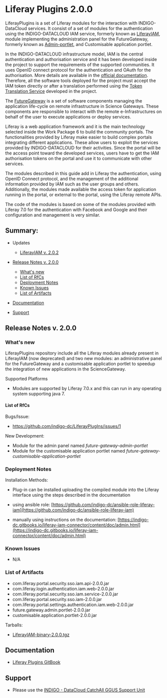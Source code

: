 # Liferay Plugins 2.0.0


LiferayPlugins is a set of Liferay modules for the interaction with INDIGO-DataCloud services.
It consist of a set of modules for the authentication using the INDIGO-DATACLOUD IAM service,
formerly known as [LiferayIAM][1], module implementing the administration panel for the FutureGateway,
formerly known as [Admin-portlet][2], and Customisable application portlet.

In the INDIGO-DATACLOUD infrastructure model, IAM is the central authentication and authorisation
service and it has been developed inside the project to support the requirements of the supported communities.
It uses OpenID connect protocol for the authentication and OAuth for the authorisation.
More details are available in the [official documentation][3]. Therefore, all the software tools deployed for
the project must accept the IAM token directly or after a translation performed using the
[Token Translation Service][4] developed in the project.

The [FutureGateway][5] is a set of software components managing the application life-cycle on remote
infrastructure in Science Gateways. These components are responsible to interact with the remote e-Infrastructures
on behalf of the user to execute applications or deploy services.

Liferay is a web application framework and it is the main technology selected inside the
Work Package 6 to build the community portals. The functionalities provided by Liferay
make easier to build complex portals integrating different applications. These
allow users to exploit the services provided by INDIGO-DATACLOUD for their activities.
Since the portal will be the access point toward the developed services, users have to get the IAM authorisation
tokens on the portal and use it to communicate with other services.

The modules described in this guide add in Liferay the authentication, using OpenID Connect protocol,
and the management of the additional information provided by IAM such as
the user groups and others. Additionally, the modules made available the access
token for application running in the portal, or external to the portal, using the
Liferay remote APIs.


The code of the modules is based on some of the modules provided with Liferay 7.0
for the authentication with Facebook and Google and their configuration and management
is very similar.

[1]: https://github.com/FutureGateway/LiferayIAM
[2]: https://github.com/FutureGateway/Admin-portlet
[3]: https://www.gitbook.com/book/indigo-dc/iam/details
[4]: https://www.gitbook.com/book/indigo-dc/token-translation-service/details
[5]: https://www.gitbook.com/book/indigo-dc/futuregateway/details

## Summary:

* Updates
  * [LiferayIAM v. 2.0.2](https://github.com/indigo-dc/indigo-datacloud-releases/blob/master/indigo2/first_update_of_indigo-2.md#lp)<br>

* [Release Notes v. 2.0.0](#id1)
  * [What's new](#id2)
  * [List of RfCs](#id3)
  * [Deployment Notes](#id4)
  * [Known Issues](#id5)
  * [List of Artifacts](#id7)<br>

* [Documentation](#id6)
* [Support](#id8)


<a id="id1"></a>
## Release Notes v. 2.0.0

<a id="id2"></a>
### What's new

LiferayPlugins repository include all the Liferay modules already present in LiferayIAM (now deprecated) and two new modules:
an administrative panel for the FutureGateway and a customisable application portlet to speedup the integration of new applications
in the ScienceGateway.

Supported Platforms
* Modules are supported by Liferay 7.0.x and this can run in any operating system supporting java 7.


<a id="id3"></a>
#### List of RfCs 

Bugs/Issue:
* https://github.com/indigo-dc/LiferayPlugIns/issues/1

New Development:
* Module for the admin panel named _future-gateway-admin-portlet_
* Module for the customisable application portlet named _future-gateway-customisable-application-portlet_


<a id="id4"></a>
### Deployment Notes
Installation Methods:
* Plug-in can be installed uploading the compiled module into the Liferay interface using the steps described in the documentation


* using ansible role: [https://github.com/indigo-dc/ansible-role-liferay-iam](https://github.com/indigo-dc/ansible-role-liferay-iam)
* manually using instructions on the documentation: [https://indigo-dc.gitbooks.io/liferay-iam-connector/content/doc/admin.html](https://indigo-dc.gitbooks.io/liferay-iam-connector/content/doc/admin.html)


<a id="id5"></a>
### Known Issues

* N/A
 
<a id="id7"></a>
### List of Artifacts
* com.liferay.portal.security.sso.iam.api-2.0.0.jar
* com.liferay.login.authentication.iam.web-2.0.0.jar
* com.liferay.portal.security.sso.iam.service-2.0.0.jar
* com.liferay.portal.security.sso.iam-2.0.0.jar
* com.liferay.portal.settings.authentication.iam.web-2.0.0.jar
* future.gateway.admin.portlet-2.0.0.jar
* customisable.application.portlet-2.0.0.jar


Tarballs:
* [LiferayIAM-binary-2.0.0.tgz](http://repo.indigo-datacloud.eu/repository/indigo/2/centos7/x86_64/tgz/LiferayPlugins-binary-2.0.0.tgz)

<a id="id6"></a>
## Documentation

* [Liferay Plugins GitBook](https://indigo-dc.gitbooks.io/liferay-plugins/content/doc/admin.html)

<a id="id8"></a>
## Support

* Please use the [INDIGO - DataCloud CatchAll GGUS Support Unit](
https://wiki.egi.eu/wiki/GGUS:INDIGO_DataCloud_Catch-all_FAQ)
